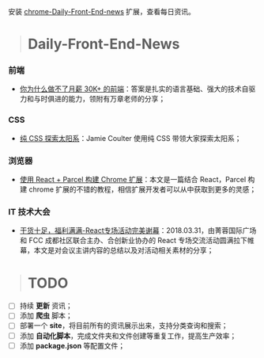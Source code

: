 
安装 [chrome-Daily-Front-End-news](https://github.com/FengShangWuQi/chrome-Daily-Front-End-news) 扩展，查看每日资讯。

> # Daily-Front-End-News

### 前端

- [你为什么做不了月薪 30K+ 的前端](http://t.cn/RmfNMYL)：答案是扎实的语言基础、强大的技术自驱力和与时俱进的能力，领附有万章老师的分享；

### CSS

- [纯 CSS 探索太阳系](http://t.cn/RmfBy5L)：Jamie Coulter 使用纯 CSS 带领大家探索太阳系；

### 浏览器

- [使用 React + Parcel 构建 Chrome 扩展](http://t.cn/RmfF9QW)：本文是一篇结合 React，Parcel 构建 chrome 扩展的不错的教程，相信扩展开发者可以从中获取到更多的灵感；

### IT 技术大会

- [干货十足，福利满满-React专场活动完美谢幕](https://mp.weixin.qq.com/s?__biz=MzU1NzA3MjEzNw==&mid=2247484420&idx=1&sn=4a3109652cd71598d3403ba9d92fa5c4&chksm=fc3a2e62cb4da77466c5cbd5b8ad275bf8c0d0b2b6e4b45bbda606be86af42bb2ee8610270b8&mpshare=1&scene=1&srcid=0409H2UmhHNqdrJB3VTiAPKS&pass_ticket=kzLr%2FYxK5ZHvx59WiDwuzS0mHjgkEFoiJE0mOaqXrU%2Fj2FRjKV1t%2BLkgItPkz7Za#rd)：2018.03.31，由菁蓉国际广场和 FCC 成都社区联合主办、合创新业协办的 React 专场交流活动圆满拉下帷幕，本文是对会议主讲内容的总结以及对活动相关素材的分享；
> # TODO

- [ ] 持续 **更新** 资讯；
- [ ] 添加 **爬虫** 脚本；
- [ ] 部署一个 **site**，将目前所有的资讯展示出来，支持分类查询和搜索；
- [ ] 添加 **自动化脚本**，完成文件夹和文件创建等重复工作，提高生产效率；
- [ ] 添加 **package.json** 等配置文件；
